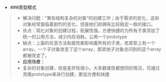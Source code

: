 * ###原型模式
> * 解决问题：“某些结构复杂的对象”的创建工作；由于需求的变化，这些对象经常面临着剧烈的变化，但是他们却拥有比较稳定一致的接口。
> * 优点：简化对象的创建过程，拓展性强，方便快捷的为所有子类添加了统一的公用方法，减少内存消耗，公用一个prototype
> * 缺点：上面的任意方法和属性都影响着所有的子类，若原型上有一个array，一个子对象改变了这个array，那其他子对象访问到的这个array都被改变了。
> * **应用场景：**
> * 复杂的对象创建，但是差异性很小，大多数属性都想同的情况，可通过克隆prototype来进行创建，更加方便和快捷